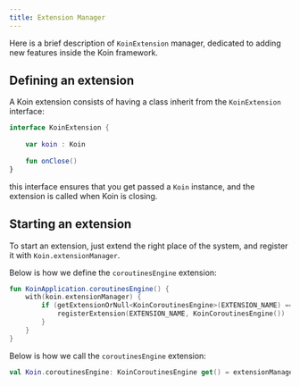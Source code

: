```yaml
---
title: Extension Manager
---
```


Here is a brief description of `KoinExtension` manager, dedicated to adding new features inside the Koin framework.

## Defining an extension

A Koin extension consists of having a class inherit from the `KoinExtension` interface:

```kotlin
interface KoinExtension {
    
    var koin : Koin
    
    fun onClose()
}
```

this interface ensures that you get passed a `Koin` instance, and the extension is called when Koin is closing.

## Starting an extension

To start an extension, just extend the right place of the system, and register it with `Koin.extensionManager`.

Below is how we define the `coroutinesEngine` extension:

```kotlin
fun KoinApplication.coroutinesEngine() {
    with(koin.extensionManager) {
        if (getExtensionOrNull<KoinCoroutinesEngine>(EXTENSION_NAME) == null) {
            registerExtension(EXTENSION_NAME, KoinCoroutinesEngine())
        }
    }
}
```

Below is how we call the `coroutinesEngine` extension:

```kotlin
val Koin.coroutinesEngine: KoinCoroutinesEngine get() = extensionManager.getExtension(EXTENSION_NAME)
```